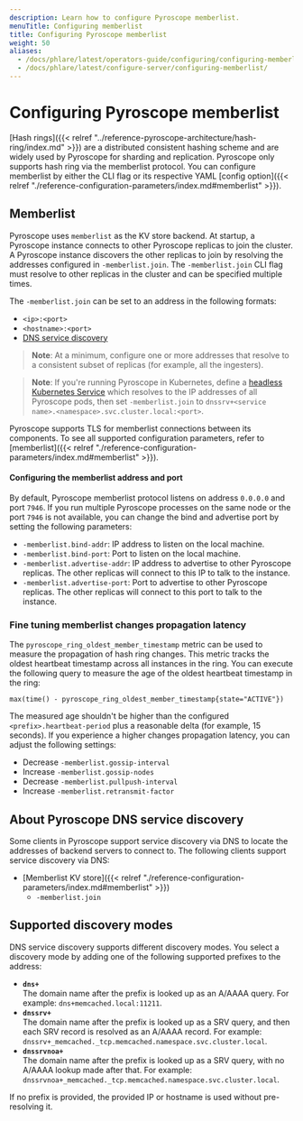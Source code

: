 ```yaml
---
description: Learn how to configure Pyroscope memberlist.
menuTitle: Configuring memberlist
title: Configuring Pyroscope memberlist
weight: 50
aliases:
  - /docs/phlare/latest/operators-guide/configuring/configuring-memberlist/
  - /docs/phlare/latest/configure-server/configuring-memberlist/
---
```


# Configuring Pyroscope memberlist

[Hash rings]({{< relref "../reference-pyroscope-architecture/hash-ring/index.md" >}}) are a distributed consistent hashing scheme and are widely used by Pyroscope for sharding and replication.
Pyroscope only supports hash ring via the memberlist protocol.
You can configure memberlist by either the CLI flag or its respective YAML [config option]({{< relref "./reference-configuration-parameters/index.md#memberlist" >}}).

## Memberlist

Pyroscope uses `memberlist` as the KV store backend.
At startup, a Pyroscope instance connects to other Pyroscope replicas to join the cluster.
A Pyroscope instance discovers the other replicas to join by resolving the addresses configured in `-memberlist.join`.
The `-memberlist.join` CLI flag must resolve to other replicas in the cluster and can be specified multiple times.

The `-memberlist.join` can be set to an address in the following formats:

- `<ip>:<port>`
- `<hostname>:<port>`
- [DNS service discovery](#supported-discovery-modes)

> **Note**: At a minimum, configure one or more addresses that resolve to a consistent subset of replicas (for example, all the ingesters).

> **Note**: If you're running Pyroscope in Kubernetes, define a [headless Kubernetes Service](https://kubernetes.io/docs/concepts/services-networking/service/#headless-services) which resolves to the IP addresses of all Pyroscope pods, then set `-memberlist.join` to `dnssrv+<service name>.<namespace>.svc.cluster.local:<port>`.

Pyroscope supports TLS for memberlist connections between its components.
To see all supported configuration parameters, refer to [memberlist]({{< relref "./reference-configuration-parameters/index.md#memberlist" >}}).

#### Configuring the memberlist address and port

By default, Pyroscope memberlist protocol listens on address `0.0.0.0` and port `7946`.
If you run multiple Pyroscope processes on the same node or the port `7946` is not available, you can change the bind and advertise port by setting the following parameters:

- `-memberlist.bind-addr`: IP address to listen on the local machine.
- `-memberlist.bind-port`: Port to listen on the local machine.
- `-memberlist.advertise-addr`: IP address to advertise to other Pyroscope replicas. The other replicas will connect to this IP to talk to the instance.
- `-memberlist.advertise-port`: Port to advertise to other Pyroscope replicas. The other replicas will connect to this port to talk to the instance.

### Fine tuning memberlist changes propagation latency

The `pyroscope_ring_oldest_member_timestamp` metric can be used to measure the propagation of hash ring changes.
This metric tracks the oldest heartbeat timestamp across all instances in the ring.
You can execute the following query to measure the age of the oldest heartbeat timestamp in the ring:

```promql
max(time() - pyroscope_ring_oldest_member_timestamp{state="ACTIVE"})
```

The measured age shouldn't be higher than the configured `<prefix>.heartbeat-period` plus a reasonable delta (for example, 15 seconds).
If you experience a higher changes propagation latency, you can adjust the following settings:

- Decrease `-memberlist.gossip-interval`
- Increase `-memberlist.gossip-nodes`
- Decrease `-memberlist.pullpush-interval`
- Increase `-memberlist.retransmit-factor`

## About Pyroscope DNS service discovery

Some clients in Pyroscope support service discovery via DNS to locate the addresses of backend servers to connect to. The following clients support service discovery via DNS:

- [Memberlist KV store]({{< relref "./reference-configuration-parameters/index.md#memberlist" >}})
  - `-memberlist.join`

## Supported discovery modes

DNS service discovery supports different discovery modes.
You select a discovery mode by adding one of the following supported prefixes to the address:

- **`dns+`**<br />
  The domain name after the prefix is looked up as an A/AAAA query. For example: `dns+memcached.local:11211`.
- **`dnssrv+`**<br />
  The domain name after the prefix is looked up as a SRV query, and then each SRV record is resolved as an A/AAAA record. For example: `dnssrv+_memcached._tcp.memcached.namespace.svc.cluster.local`.
- **`dnssrvnoa+`**<br />
  The domain name after the prefix is looked up as a SRV query, with no A/AAAA lookup made after that. For example: `dnssrvnoa+_memcached._tcp.memcached.namespace.svc.cluster.local`.

If no prefix is provided, the provided IP or hostname is used without pre-resolving it.
